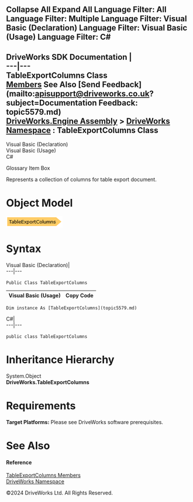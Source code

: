        

 Collapse All Expand All  Language Filter: All  Language Filter: Multiple  Language Filter: Visual Basic (Declaration) Language Filter: Visual Basic (Usage) Language Filter: C#  
---  
DriveWorks SDK Documentation  |   
---|---  
TableExportColumns Class   
[Members](topic5580.md) See Also [Send Feedback](mailto:apisupport@driveworks.co.uk?subject=Documentation Feedback: topic5579.md)  
[DriveWorks.Engine Assembly](topic2156.md) > [DriveWorks Namespace](topic2159.md) : TableExportColumns Class  
---  
  
Visual Basic (Declaration)    
Visual Basic (Usage)    
C# 

Glossary Item Box

Represents a collection of columns for table export document. 

# Object Model

![](dotnetdiagramimages/image280.png)

# Syntax

Visual Basic (Declaration)|   
---|---  
      
    
    Public Class TableExportColumns   
  
Visual Basic (Usage)| Copy Code  
---|---  
      
    
    Dim instance As [TableExportColumns](topic5579.md)  
  
C#|   
---|---  
      
    
    public class TableExportColumns   
  
# Inheritance Hierarchy

System.Object  
**DriveWorks.TableExportColumns**  


# Requirements

**Target Platforms:** Please see DriveWorks software prerequisites.

# See Also

#### Reference

[TableExportColumns Members](topic5580.md)   
[DriveWorks Namespace](topic2159.md)

©2024 DriveWorks Ltd. All Rights Reserved.
